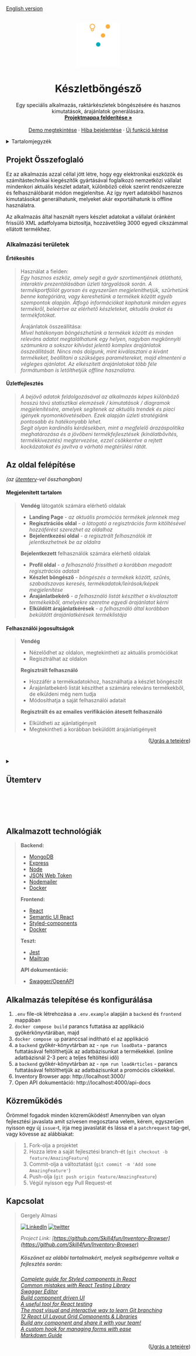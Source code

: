 [English version](/README-en.md)


<!-- PROJECT LOGO -->
<br />
<div align="center">
  <a href="https://github.com/Skill4fun/Inventory-Browser">
  <img src="/docs/icons/LOGO_transparent-background.png" alt="Logo" width="120" height="120">
  </a>

<div id="top"></div>
<h1 align="center">Készletböngésző</h1>

  <p align="center">
    Egy speciális alkalmazás, raktárkészletek böngészésére és hasznos kimutatások, árajánlatok generálására.
    <br />
    <a href="https://github.com/Skill4fun/Inventory-Browser"><strong>Projektmappa felderítése »</strong></a>
    <br />
    <br />
    <a href="https://github.com/Skill4fun/Inventory-Browser">Demo megtekintése</a>
    ·
    <a href="https://github.com/Skill4fun/Inventory-Browser/issues">Hiba bejelentése</a>
    ·
    <a href="https://github.com/Skill4fun/Inventory-Browser/issues">Új funkció kérése</a>
  </p>
</div>



<!-- TABLE OF CONTENTS -->
<details>
  <summary>Tartalomjegyzék</summary>
  <ol>
    <li>
      <a href="#projekt-összefoglaló">Projekt Összefoglaló</a>
      <ul>
        <li><a href="#alkalmazási-területek">Alkalmazási területek</a></li>
        <li><a href="#az-oldal-felépítése">Az oldal felépítése</a></li>
        <li><a href="#megjelenített-tartalom">Megjelenített tartalom</a></li>
        <li><a href="#felhasználói-jogosultságok">Felhasználói jogosultságok</a></li>
        <li><a href="#ütemterv">Ütemterv</a></li>
        <li><a href="#alkalmazott-technológiák">Alkalmazott technológiák</a></li>
      </ul>
    </li>
    <li><a href="#alkalmazás-telepítése-és-konfigurálása">Alkalmazás telepítése és konfigurálása</a></li>
    <li><a href="#közreműködés">Közreműködés</a></li>
    <li><a href="#kapcsolat">Kapcsolat</a></li>
    <li><a href="#köszönet-az-alábbi-tartalmakért-melyek-segítségemre-voltak-a-fejlesztés-során">Hasznos linkek</a></li>
  </ol>
</details>


<!-- ABOUT THE PROJECT -->
## Projekt Összefoglaló

Ez az alkalmazás azzal céllal jött létre, hogy egy elektronikai eszközök és számítástechnikai kiegészítők gyártásával foglalkozó nemzetközi vállalat mindenkori aktuális készlet adatait, különböző célok szerint rendszerezze és felhasználóbarát módon megjelenítse. 
Az így nyert adatokból hasznos kimutatásokat generálhatunk, melyeket akár exportálhatunk is offline használatra.

Az alkalmazás által használt nyers készlet adatokat a vállalat óránként frissülő XML adatfolyama biztosítja, hozzávetőleg 3000 egyedi cikszámmal ellátott termékhez.

### Alkalmazási területek

#### Értékesítés
>Használat a fielden:  
>_Egy hasznos eszköz, amely segít a gyár szortimentjének átlátható, interaktív prezentálásában üzleti tárgyalások során. A termékportfóliót gyorsan és egyszerűen megjeleníthetjük, szűrhetünk benne kategóriára, vagy kereshetünk a termékek között egyéb szempontok alapján.
>Átfogó információkat kaphatunk minden egyes termékről, beleértve az elérhető készleteket, aktuális árakat és termékfotókat._
>
>Árajánlatok összeállítása:  
>_Mivel hatékonyan böngészhetünk a termékek között és minden releváns adatot megtalálhatunk egy helyen, nagyban megkönnyíti számunkra a sokszor kihívást jelentő komplex árajánlatok összeállítását.
>Nincs más dolgunk, mint kiválasztani a kívánt termékeket, beállítani a szükséges paramétereket, majd elmenteni a végleges ajánlatot. Az elkészített árajánlatokat több féle formátumban is letölthetjük offline használatra._

#### Üzletfejlesztés
>_A bejövő adatok feldolgozásával az alkalmazás képes különböző hosszú távú statisztikai elemzések / kimutatások / diagramok megjelenítésére, amelyek segítenek az aktuális trendek és piaci igények nyomonkövetésében. Ezek alapján üzleti stratégiánk pontosabb és hatékonyabb lehet.  
>Segít olyan kardinális kérdésekben, mint a megfelelő árazáspolitika meghatározása és a jövőbeni termékfejlesztések (kínálatbővítés, termékkivezetés) megtervezése, ezzel csökkentve a rejtett kockázatokat és javítva a várható megtérülési rátát._


## Az oldal felépítése
_(az [ütemterv](#ütemterv)-vel összhangban)_

#### Megjelenített tartalom
>**Vendég** látogatók számára elérhető oldalak
>* **Landing Page** - _az aktuális promóciós termékek jelennek meg_  
>* **Regisztrációs oldal** - _a látogató a regisztrációs form kitöltésével hozzáférést szerezhet az oldalhoz_  
>* **Bejelentkezési oldal** - _a regisztrált felhasználók itt jelentkezhetnek be az oldalra_
>
>**Bejelentkezett** felhasználók számára elérhető oldalak
>* **Profil oldal** - _a felhasználó frissítheti a korábban megadott regisztrációs adatait_  
>* **Készlet böngésző** - _böngészés a termékek között, szűrés, szabadszavas keresés, termékadatok/leírások/képek megjelenítése_  
>* **Árajánlatbekérő** - _a felhasználó listát készíthet a kiválasztott termékekből, amelyekre szeretne egyedi árajánlatot kérni_  
>* **Elküldött árajánlatkérések** - _a felhasználó által korábban beküldött árajánlatkérések terméklistája_  

#### Felhasználói jogosultságok
>**Vendég**  
>* Nézelődhet az oldalon, megtekintheti az aktuális promóciókat
>* Regisztrálhat az oldalon  
>
>**Regisztrált felhasználó**  
>* Hozzáfér a termékadatokhoz, használhatja a készlet böngészőt
>* Árajánlatbekérő listát készíthet a számára releváns termékekből, de elküldeni még nem tudja
>* Módosíthatja a saját felhasználói adatait
>
>**Regisztrált és az emailes verifikáción átesett felhasználó**  
>* Elküldheti az ajánlatigényeit
>* Megtekintheti a korábban beküldött árajánlatigényeit
<p align="right">(<a href="#top">Ugrás a tetejére</a>)</p>


#
<!-- ROADMAP -->
<details> 
  <summary><h2>Ütemterv<h2/></summary>  

- [X] Aktuális promociók, leárazott termékek megjelenítése - főoldal
- [X] Felhasználó regisztráció
    - [X] Emailes verifikáció (automatikus megerősítő link küldés)
- [X] Felhasználó bejelentkezés
- [X] Admin bejelentkezés, egyedi jogosultságok
- [X] Készletböngésző
    - [X] Termékek betöltése és megjelenítése specifikációkkal és fotókkal
    - [X] Termékek szűrése és megjelenítése
    - [X] Keresés termékre, cikkszám/név alapján
- [X] Árajánlat-bekérő lista összeállítása
    - [X] a kiválasztott termékekből lista készítése és elküldése
    - [ ] összeállított lista exportálása excel formátumban
    - [ ] összeállított lista exportálása pdf/word formátumban
    - [ ] emailben elküldi a listát
- [ ] Egyedi árajánlatkészítő - Admin oldal
    - [ ] a kiválasztott termékek listájának összeállítása - dátummal, névvel, mennyiséggel, árral, specifikációkkal, fotóval, elérhető készletekkel
    - [ ] összeállított lista exportálása excel formátumban
- [ ] Statisztikák - Admin oldal
    - [ ] megjeleníti az eladási árak változásait egy adott időszakra vonatkozóan
    - [ ] változások vizuális ábrázolása charton/diagramon
- [ ] Automatikus ütemezett adatbázis frissítés
    - [ ] Ütemezett vállalati adatbázis kapcsolat xml/csv datafeed-en keresztül
    - [ ] EU Vámtarifa API kapcsolat - termékadatok begyüjtése (termékkategória, vámtarifaszám/EKAER validáció)
    - [ ] EU EPREL API kapcsolat - termékspecifikációk begyüjtése (EPREL termékadatlapok, QR-kód)
    - [X] Adatbázis frissítése (árak, készletek, termékszortiment)
- [ ] Kapcsolatfelvételi form - felhasználói email küldés az admin részére
<p align="right">(<a href="#top">Ugrás a tetejére</a>)</p>
</details>

#
<br/>

<!-- STACK -->
## Alkalmazott technológiák
>**Backend:**
>* [MongoDB](https://www.mongodb.com/)
>* [Express](https://expressjs.com/)
>* [Node](https://nodejs.org/)
>* [JSON Web Token](https://jwt.io/)
>* [Nodemailer](https://nodemailer.com/)
>* [Docker](https://www.docker.com/)
>
>**Frontend:**  
>* [React](https://reactjs.org/)
>* [Semantic UI React](https://react.semantic-ui.com/)
>* [Styled-components](https://styled-components.com/)
>* [Docker](https://www.docker.com/)
>
>**Teszt:**  
>* [Jest](https://jestjs.io/)
>* [Mailtrap](https://mailtrap.io/)
>
>**API dokumentáció:**  
>* [Swagger/OpenAPI](https://swagger.io/specification/)  
>

<!-- CONFIGURATION -->
## Alkalmazás telepítése és konfigurálása
  
1. `.env` file-ok létrehozása a `.env.example` alapján a `backend` és `frontend` mappában
2. `docker compose build` parancs futtatása az applikáció gyökérkönyvtárában, majd
3. `docker compose up` paranccsal indítható el az applikáció
4. a `backend` gyökér-könyvtárban az - `npm run loadData` - parancs futtatásával feltölthetjük az adatbázisunkat a termékekkel. (online adatbázisnál 2-3 perc a teljes feltöltési idő)
5. a `backend` gyökér-könyvtárban az - `npm run loadArticles` - parancs futtatásával feltölthetjük az adatbázisunkat a promóciós cikkekkel.
6. Inventory Browser app: http://localhost:3000/
7. Open API dokumentáció: http://localhost:4000/api-docs


<!-- CONTRIBUTING -->
## Közreműködés

Örömmel fogadok minden közreműködést! Amennyiben van olyan fejlesztési javaslata amit szívesen megosztana velem, kérem, egyszerűen nyisson egy új `issue`-t, írja meg javaslatát és lássa el a `patchrequest` tag-gel, vagy kövesse az alábbiakat:

>1. Fork-olja a projektet
>2. Hozza létre a saját fejlesztési branch-ét (`git checkout -b feature/AmazingFeature`)
>3. Commit-olja a változtatást (`git commit -m 'Add some AmazingFeature'`)
>4. Push-olja (`git push origin feature/AmazingFeature`)
>5. Végül nyisson egy Pull Request-et  

<!-- CONTACT -->
## Kapcsolat

>Gergely Almasi 
>
>[![LinkedIn][linkedin-shield]][linkedin-url] [![twitter][twitter-shield]][twitter-url] 
>
>_Project Link: [https://github.com/Skill4fun/Inventory-Browser](https://github.com/Skill4fun/Inventory-Browser)_  
>
>
><!-- ACKNOWLEDGMENTS -->
>##### _Köszönet az alábbi tartalmakért, melyek segítségemre voltak a fejlesztés során:_  
>_[Complete guide for Styled components in React](https://dev.to/elijahtrillionz/complete-guide-on-how-to-use-styled-components-in-react-360c)_  
>_[Common mistakes with React Testing Library](https://kentcdodds.com/blog/common-mistakes-with-react-testing-library)_  
>_[Swagger Editor](https://editor.swagger.io/?docExpansion=none)_  
>_[Build component driven UI](https://storybook.js.org/)_  
>_[A useful tool for React testing](https://testing-playground.com/)_  
>_[The most visual and interactive way to learn Git branching](https://learngitbranching.js.org/)_  
>_[12 React UI Layout Grid Components & Libraries](https://blog.bitsrc.io/12-react-ui-layout-grid-components-and-libraries-for-2019-16e8aa5d0b08)_  
>_[Build any component and share it with your team!](https://bit.dev/)_  
>_[A custom hook for managing forms with ease](https://react-hook-form.com/api/useform/)_  
>_[Markdown Guide](https://www.markdownguide.org/basic-syntax/#reference-style-links)_  

<p align="right">(<a href="#top">Ugrás a tetejére</a>)</p>


<!-- MARKDOWN LINKS & IMAGES -->
[contributors-shield]: https://img.shields.io/github/contributors/Skill4fun/Inventory-Browser.svg
[contributors-url]: https://github.com/Skill4fun/Inventory-Browser/graphs/contributors
[forks-shield]: https://img.shields.io/github/forks/Skill4fun/Inventory-Browser.svg
[forks-url]: https://github.com/Skill4fun/Inventory-Browser/network/members
[stars-shield]: https://img.shields.io/github/stars/Skill4fun/Inventory-Browser.svg
[stars-url]: https://github.com/Skill4fun/Inventory-Browser/stargazers
[issues-shield]: https://img.shields.io/github/issues/Skill4fun/Inventory-Browser.svg
[issues-url]: https://github.com/Skill4fun/Inventory-Browser/issues
[license-shield]: https://img.shields.io/github/license/Skill4fun/Inventory-Browser.svg
[license-url]: https://github.com/Skill4fun/Inventory-Browser/blob/master/LICENSE.txt
[linkedin-shield]: https://img.shields.io/badge/-LinkedIn-black.svg?style=logo=linkedin&colorB=0092cc
[linkedin-url]: https://linkedin.com/in/gergo-almasi
[product-screenshot]: images/screenshot.png
[twitter-shield]: https://img.shields.io/twitter/url?style=social&url=https%3A%2F%2Ftwitter.com%2F
[twitter-url]: https://twitter.com/Skill4fun_
